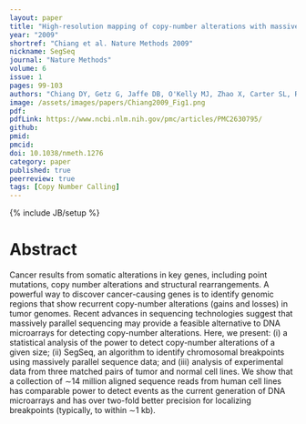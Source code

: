 ```yaml
---
layout: paper
title: "High-resolution mapping of copy-number alterations with massively parallel sequencing"
year: "2009"
shortref: "Chiang et al. Nature Methods 2009"
nickname: SegSeq
journal: "Nature Methods"
volume: 6
issue: 1
pages: 99-103
authors: "Chiang DY, Getz G, Jaffe DB, O'Kelly MJ, Zhao X, Carter SL, Russ C, Nusbaum C, Meyerson M, Lander ES"
image: /assets/images/papers/Chiang2009_Fig1.png
pdf:
pdfLink: https://www.ncbi.nlm.nih.gov/pmc/articles/PMC2630795/
github:
pmid:
pmcid:
doi: 10.1038/nmeth.1276
category: paper
published: true
peerreview: true
tags: [Copy Number Calling]
---
```

{% include JB/setup %}

# Abstract

Cancer results from somatic alterations in key genes, including point mutations, copy number alterations and structural rearrangements. A powerful way to discover cancer-causing genes is to identify genomic regions that show recurrent copy-number alterations (gains and losses) in tumor genomes. Recent advances in sequencing technologies suggest that massively parallel sequencing may provide a feasible alternative to DNA microarrays for detecting copy-number alterations. Here, we present: (i) a statistical analysis of the power to detect copy-number alterations of a given size; (ii) SegSeq, an algorithm to identify chromosomal breakpoints using massively parallel sequence data; and (iii) analysis of experimental data from three matched pairs of tumor and normal cell lines. We show that a collection of ∼14 million aligned sequence reads from human cell lines has comparable power to detect events as the current generation of DNA microarrays and has over two-fold better precision for localizing breakpoints (typically, to within ∼1 kb).

